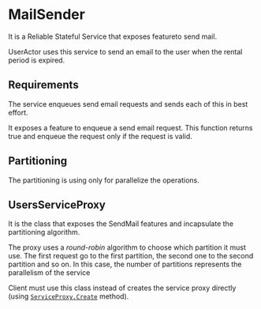 # MailSender

It is a Reliable Stateful Service that exposes featureto send mail.

UserActor uses this service to send an email to the user when the rental period is expired.


## Requirements
The service enqueues send email requests and sends each of this in best effort. 

It exposes a feature to enqueue a send email request. This function returns true and enqueue the request only if the request is valid.

## Partitioning
The partitioning is using only for parallelize the operations.

## UsersServiceProxy
It is the class that exposes the SendMail features and incapsulate the partitioning algorithm. 

The proxy uses a *round-robin* algorithm to choose which partition it must use. The first request go to the first partition, the second one to the second partition and so on. In this case, the number of partitions represents the parallelism of the service

Client must use this class instead of creates the service proxy directly (using <a href="https://docs.microsoft.com/en-us/dotnet/api/microsoft.servicefabric.services.remoting.client.serviceproxy.create?view=azure-dotnet#Microsoft_ServiceFabric_Services_Remoting_Client_ServiceProxy_Create__1_System_Uri_Microsoft_ServiceFabric_Services_Client_ServicePartitionKey_Microsoft_ServiceFabric_Services_Communication_Client_TargetReplicaSelector_System_String_" target="_blank">`ServiceProxy.Create`</a> method).
